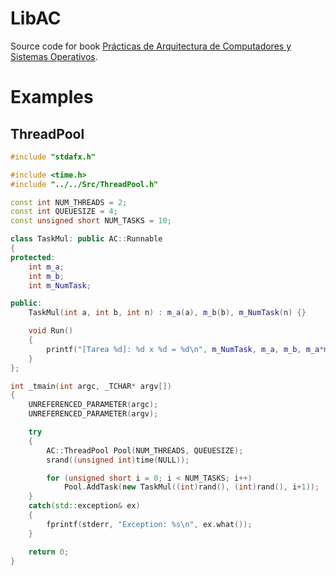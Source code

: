 # LibAC

Source code for book [Prácticas de Arquitectura de Computadores y Sistemas Operativos](http://www.atc.uniovi.es/libros/arquitectura/).

# Examples

## ThreadPool

```C++
#include "stdafx.h"

#include <time.h>
#include "../../Src/ThreadPool.h"

const int NUM_THREADS = 2;
const int QUEUESIZE = 4;
const unsigned short NUM_TASKS = 10;

class TaskMul: public AC::Runnable
{
protected:
	int m_a;
	int m_b;
	int m_NumTask;

public:
	TaskMul(int a, int b, int n) : m_a(a), m_b(b), m_NumTask(n) {}

	void Run()
	{
		printf("[Tarea %d]: %d x %d = %d\n", m_NumTask, m_a, m_b, m_a*m_b);
	}
};

int _tmain(int argc, _TCHAR* argv[])
{
	UNREFERENCED_PARAMETER(argc);
	UNREFERENCED_PARAMETER(argv);

	try
	{
		AC::ThreadPool Pool(NUM_THREADS, QUEUESIZE);
		srand((unsigned int)time(NULL));

		for (unsigned short i = 0; i < NUM_TASKS; i++)
			Pool.AddTask(new TaskMul((int)rand(), (int)rand(), i+1));
	}
	catch(std::exception& ex)
	{
		fprintf(stderr, "Exception: %s\n", ex.what());
	}

	return 0;
}
```